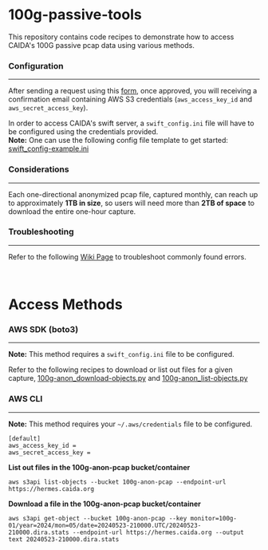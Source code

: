 # 100g-passive-tools
This repository contains code recipes to demonstrate how to access CAIDA's 100G passive pcap data using various methods.

### Configuration
---
After sending a request using this [form](https://www.caida.org/catalog/datasets/request_user_info_forms/passive_100g_dataset_request/), once approved, you will receiving a confirmation email containing AWS S3 credentials (`aws_access_key_id` and `aws_secret_access_key`).

In order to access CAIDA's swift server, a `swift_config.ini` file will have to be configured using the credentials provided.<br/>
**Note:** One can use the following config file template to get started: [swift_config-example.ini](https://github.com/CAIDA/100g-passive-tools/blob/main/swift_config-example.ini)

### Considerations

---
Each one-directional anonymized pcap file, captured monthly, can reach up to approximately **1TB in size**, so users will need more than **2TB of space** to download the entire one-hour capture.

### Troubleshooting

---
Refer to the following [Wiki Page](https://github.com/CAIDA/100g-passive-tools/wiki/Troubleshooting) to troubleshoot commonly found errors.

<br/>

# Access Methods

### AWS SDK (boto3)

---
**Note:** This method requires a `swift_config.ini` file to be configured.

Refer to the following recipes to download or list out files for a given capture, [100g-anon_download-objects.py](https://github.com/CAIDA/100g-passive-tools/blob/main/100g-anon_download-objects.py) and [100g-anon_list-objects.py](https://github.com/CAIDA/100g-passive-tools/blob/main/100g-anon_list-objects.py)

### AWS CLI

---
**Note:** This method requires your `~/.aws/credentials` file to be configured.
```
[default]
aws_access_key_id = 
aws_secret_access_key = 
```

**List out files in the 100g-anon-pcap bucket/container**<br/>
```
aws s3api list-objects --bucket 100g-anon-pcap --endpoint-url https://hermes.caida.org
```

**Download a file in the 100g-anon-pcap bucket/container**<br/>
```
aws s3api get-object --bucket 100g-anon-pcap --key monitor=100g-01/year=2024/mon=05/date=20240523-210000.UTC/20240523-210000.dira.stats --endpoint-url https://hermes.caida.org --output text 20240523-210000.dira.stats
```
